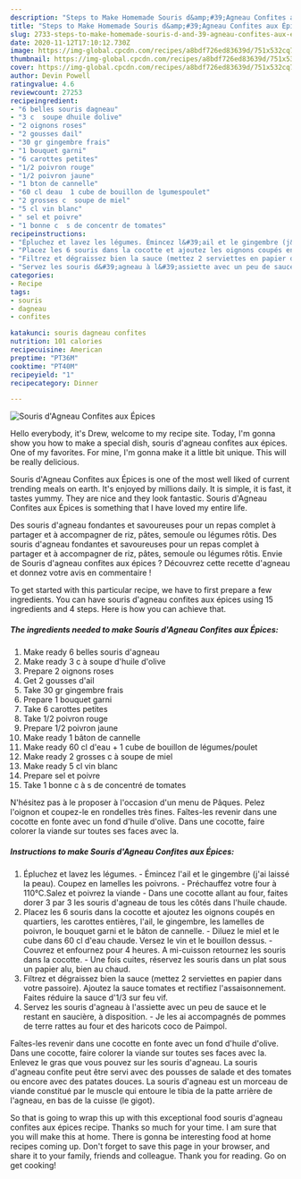 ```yaml
---
description: "Steps to Make Homemade Souris d&amp;#39;Agneau Confites aux Épices"
title: "Steps to Make Homemade Souris d&amp;#39;Agneau Confites aux Épices"
slug: 2733-steps-to-make-homemade-souris-d-and-39-agneau-confites-aux-epices
date: 2020-11-12T17:10:12.730Z
image: https://img-global.cpcdn.com/recipes/a8bdf726ed83639d/751x532cq70/souris-dagneau-confites-aux-epices-photo-principale-de-la-recette.jpg
thumbnail: https://img-global.cpcdn.com/recipes/a8bdf726ed83639d/751x532cq70/souris-dagneau-confites-aux-epices-photo-principale-de-la-recette.jpg
cover: https://img-global.cpcdn.com/recipes/a8bdf726ed83639d/751x532cq70/souris-dagneau-confites-aux-epices-photo-principale-de-la-recette.jpg
author: Devin Powell
ratingvalue: 4.6
reviewcount: 27253
recipeingredient:
- "6 belles souris dagneau"
- "3 c  soupe dhuile dolive"
- "2 oignons roses"
- "2 gousses dail"
- "30 gr gingembre frais"
- "1 bouquet garni"
- "6 carottes petites"
- "1/2 poivron rouge"
- "1/2 poivron jaune"
- "1 bton de cannelle"
- "60 cl deau  1 cube de bouillon de lgumespoulet"
- "2 grosses c  soupe de miel"
- "5 cl vin blanc"
- " sel et poivre"
- "1 bonne c  s de concentr de tomates"
recipeinstructions:
- "Épluchez et lavez les légumes. Émincez l&#39;ail et le gingembre (j&#39;ai laissé la peau). Coupez en lamelles les poivrons. Préchauffez votre four à 110°C.Salez et poivrez la viande Dans une cocotte allant au four, faites dorer 3 par 3 les souris d&#39;agneau de tous les côtés dans l&#39;huile chaude."
- "Placez les 6 souris dans la cocotte et ajoutez les oignons coupés en quartiers, les carottes entières, l&#39;ail, le gingembre, les lamelles de poivron, le bouquet garni et le bâton de cannelle. Diluez le miel et le cube dans 60 cl d&#39;eau chaude. Versez le vin et le bouillon dessus. Couvrez et enfournez pour 4 heures. A mi-cuisson retournez les souris dans la cocotte. Une fois cuites, réservez les souris dans un plat sous un papier alu, bien au chaud."
- "Filtrez et dégraissez bien la sauce (mettez 2 serviettes en papier dans votre passoire). Ajoutez la sauce tomates et rectifiez l&#39;assaisonnement. Faites réduire la sauce d&#39;1/3 sur feu vif."
- "Servez les souris d&#39;agneau à l&#39;assiette avec un peu de sauce et le restant en saucière, à disposition. Je les ai accompagnés de pommes de terre rattes au four et des haricots coco de Paimpol."
categories:
- Recipe
tags:
- souris
- dagneau
- confites

katakunci: souris dagneau confites 
nutrition: 101 calories
recipecuisine: American
preptime: "PT36M"
cooktime: "PT40M"
recipeyield: "1"
recipecategory: Dinner

---
```



![Souris d&#39;Agneau Confites aux Épices](https://img-global.cpcdn.com/recipes/a8bdf726ed83639d/751x532cq70/souris-dagneau-confites-aux-epices-photo-principale-de-la-recette.jpg)

Hello everybody, it's Drew, welcome to my recipe site. Today, I'm gonna show you how to make a special dish, souris d&#39;agneau confites aux épices. One of my favorites. For mine, I'm gonna make it a little bit unique. This will be really delicious.

Souris d&#39;Agneau Confites aux Épices is one of the most well liked of current trending meals on earth. It's enjoyed by millions daily. It is simple, it is fast, it tastes yummy. They are nice and they look fantastic. Souris d&#39;Agneau Confites aux Épices is something that I have loved my entire life.

Des souris d&#39;agneau fondantes et savoureuses pour un repas complet à partager et à accompagner de riz, pâtes, semoule ou légumes rôtis. Des souris d&#39;agneau fondantes et savoureuses pour un repas complet à partager et à accompagner de riz, pâtes, semoule ou légumes rôtis. Envie de Souris d&#39;agneau confites aux épices ? Découvrez cette recette d&#39;agneau et donnez votre avis en commentaire !


To get started with this particular recipe, we have to first prepare a few ingredients. You can have souris d&#39;agneau confites aux épices using 15 ingredients and 4 steps. Here is how you can achieve that.

<!--inarticleads1-->

##### The ingredients needed to make Souris d&#39;Agneau Confites aux Épices:

1. Make ready 6 belles souris d&#39;agneau
1. Make ready 3 c à soupe d&#39;huile d&#39;olive
1. Prepare 2 oignons roses
1. Get 2 gousses d&#39;ail
1. Take 30 gr gingembre frais
1. Prepare 1 bouquet garni
1. Take 6 carottes petites
1. Take 1/2 poivron rouge
1. Prepare 1/2 poivron jaune
1. Make ready 1 bâton de cannelle
1. Make ready 60 cl d&#39;eau + 1 cube de bouillon de légumes/poulet
1. Make ready 2 grosses c à soupe de miel
1. Make ready 5 cl vin blanc
1. Prepare  sel et poivre
1. Take 1 bonne c à s de concentré de tomates


N&#39;hésitez pas à le proposer à l&#39;occasion d&#39;un menu de Pâques. Pelez l&#39;oignon et coupez-le en rondelles très fines. Faîtes-les revenir dans une cocotte en fonte avec un fond d&#39;huile d&#39;olive. Dans une cocotte, faire colorer la viande sur toutes ses faces avec la. 

<!--inarticleads2-->

##### Instructions to make Souris d&#39;Agneau Confites aux Épices:

1. Épluchez et lavez les légumes. - Émincez l&#39;ail et le gingembre (j&#39;ai laissé la peau). Coupez en lamelles les poivrons. - Préchauffez votre four à 110°C.Salez et poivrez la viande - Dans une cocotte allant au four, faites dorer 3 par 3 les souris d&#39;agneau de tous les côtés dans l&#39;huile chaude.
1. Placez les 6 souris dans la cocotte et ajoutez les oignons coupés en quartiers, les carottes entières, l&#39;ail, le gingembre, les lamelles de poivron, le bouquet garni et le bâton de cannelle. - Diluez le miel et le cube dans 60 cl d&#39;eau chaude. Versez le vin et le bouillon dessus. - Couvrez et enfournez pour 4 heures. A mi-cuisson retournez les souris dans la cocotte. - Une fois cuites, réservez les souris dans un plat sous un papier alu, bien au chaud.
1. Filtrez et dégraissez bien la sauce (mettez 2 serviettes en papier dans votre passoire). Ajoutez la sauce tomates et rectifiez l&#39;assaisonnement. Faites réduire la sauce d&#39;1/3 sur feu vif.
1. Servez les souris d&#39;agneau à l&#39;assiette avec un peu de sauce et le restant en saucière, à disposition. - Je les ai accompagnés de pommes de terre rattes au four et des haricots coco de Paimpol.


Faîtes-les revenir dans une cocotte en fonte avec un fond d&#39;huile d&#39;olive. Dans une cocotte, faire colorer la viande sur toutes ses faces avec la. Enlevez le gras que vous pouvez sur les souris d&#39;agneau. La souris d&#39;agneau confite peut être servi avec des pousses de salade et des tomates ou encore avec des patates douces. La souris d&#39;agneau est un morceau de viande constitué par le muscle qui entoure le tibia de la patte arrière de l&#39;agneau, en bas de la cuisse (le gigot). 

So that is going to wrap this up with this exceptional food souris d&#39;agneau confites aux épices recipe. Thanks so much for your time. I am sure that you will make this at home. There is gonna be interesting food at home recipes coming up. Don't forget to save this page in your browser, and share it to your family, friends and colleague. Thank you for reading. Go on get cooking!
